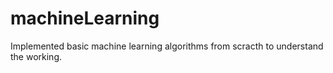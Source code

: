 # machineLearning

Implemented basic machine learning algorithms from scracth to understand the working.
